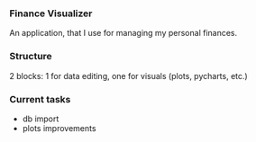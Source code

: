 ### Finance Visualizer

An application, that I use for managing my personal finances.

### Structure

2 blocks: 1 for data editing, one for visuals (plots, pycharts, etc.)

### Current tasks

+ db import
+ plots improvements
